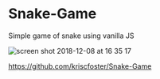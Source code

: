 # Snake-Game
Simple game of snake using vanilla JS

![screen shot 2018-12-08 at 16 35 17](https://user-images.githubusercontent.com/17026751/49688276-67d2a100-fb07-11e8-8971-a00d4057906a.png)

https://github.com/kriscfoster/Snake-Game